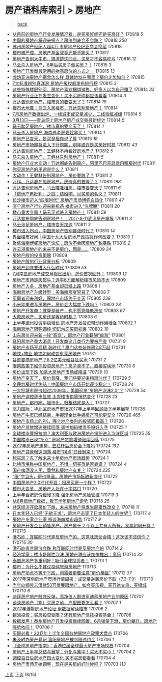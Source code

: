 [房产语料库索引](../../README.md)  > [房地产](房地产.md)
====
> [back](../README.md)

- [从目前的房地产行业发展情况看，是买房好呢还是买房好？](http://jkwz.applinzi.com/ittc/7003253060527457296.html#%E4%BB%8E%E7%9B%AE%E5%89%8D%E7%9A%84%E6%88%BF%E5%9C%B0%E4%BA%A7%E8%A1%8C%E4%B8%9A%E5%8F%91%E5%B1%95%E6%83%85%E5%86%B5%E7%9C%8B%EF%BC%8C%E6%98%AF%E4%B9%B0%E6%88%BF%E5%A5%BD%E5%91%A2%E8%BF%98%E6%98%AF%E4%B9%B0%E6%88%BF%E5%A5%BD%EF%BC%9F) 170818 *5* 
- [中国的房地产将迎来拐点？房价到底会不会跌？](http://jkwz.applinzi.com/ittc/7003121162132128785.html#%E4%B8%AD%E5%9B%BD%E7%9A%84%E6%88%BF%E5%9C%B0%E4%BA%A7%E5%B0%86%E8%BF%8E%E6%9D%A5%E6%8B%90%E7%82%B9%EF%BC%9F%E6%88%BF%E4%BB%B7%E5%88%B0%E5%BA%95%E4%BC%9A%E4%B8%8D%E4%BC%9A%E8%B7%8C%EF%BC%9F) 170818 *250* 
- [苏州房地产经纪人超4万 市房地产经纪业商会换届](http://jkwz.applinzi.com/ittc/7003067115094148112.html#%E8%8B%8F%E5%B7%9E%E6%88%BF%E5%9C%B0%E4%BA%A7%E7%BB%8F%E7%BA%AA%E4%BA%BA%E8%B6%854%E4%B8%87+%E5%B8%82%E6%88%BF%E5%9C%B0%E4%BA%A7%E7%BB%8F%E7%BA%AA%E4%B8%9A%E5%95%86%E4%BC%9A%E6%8D%A2%E5%B1%8A) 170818  
- [楼市被严控，房地产基金究竟还能不能买？](http://jkwz.applinzi.com/ittc/7002800206868120592.html#%E6%A5%BC%E5%B8%82%E8%A2%AB%E4%B8%A5%E6%8E%A7%EF%BC%8C%E6%88%BF%E5%9C%B0%E4%BA%A7%E5%9F%BA%E9%87%91%E7%A9%B6%E7%AB%9F%E8%BF%98%E8%83%BD%E4%B8%8D%E8%83%BD%E4%B9%B0%EF%BC%9F) 170817  
- [房地产告别大牛市，搞清楚这四点，买房才不容易吃亏](http://jkwz.applinzi.com/ittc/7002388397648512016.html#%E6%88%BF%E5%9C%B0%E4%BA%A7%E5%91%8A%E5%88%AB%E5%A4%A7%E7%89%9B%E5%B8%82%EF%BC%8C%E6%90%9E%E6%B8%85%E6%A5%9A%E8%BF%99%E5%9B%9B%E7%82%B9%EF%BC%8C%E4%B9%B0%E6%88%BF%E6%89%8D%E4%B8%8D%E5%AE%B9%E6%98%93%E5%90%83%E4%BA%8F) 170816 *12* 
- [马云杀入房地产，8年后买房子像买葱？！](http://jkwz.applinzi.com/ittc/7002023500641207313.html#%E9%A9%AC%E4%BA%91%E6%9D%80%E5%85%A5%E6%88%BF%E5%9C%B0%E4%BA%A7%EF%BC%8C8%E5%B9%B4%E5%90%8E%E4%B9%B0%E6%88%BF%E5%AD%90%E5%83%8F%E4%B9%B0%E8%91%B1%EF%BC%9F%EF%BC%81) 170815 *3* 
- [房地产开发商最常用的抬高房价的方式之一](http://jkwz.applinzi.com/ittc/7002026267019576336.html#%E6%88%BF%E5%9C%B0%E4%BA%A7%E5%BC%80%E5%8F%91%E5%95%86%E6%9C%80%E5%B8%B8%E7%94%A8%E7%9A%84%E6%8A%AC%E9%AB%98%E6%88%BF%E4%BB%B7%E7%9A%84%E6%96%B9%E5%BC%8F%E4%B9%8B%E4%B8%80) 170815 *13* 
- [潍坊亚洲房地产宿舍怎么样 具体地址在哪里？房价走势如何？](http://jkwz.applinzi.com/ittc/7001951447913333776.html#%E6%BD%8D%E5%9D%8A%E4%BA%9A%E6%B4%B2%E6%88%BF%E5%9C%B0%E4%BA%A7%E5%AE%BF%E8%88%8D%E6%80%8E%E4%B9%88%E6%A0%B7+%E5%85%B7%E4%BD%93%E5%9C%B0%E5%9D%80%E5%9C%A8%E5%93%AA%E9%87%8C%EF%BC%9F%E6%88%BF%E4%BB%B7%E8%B5%B0%E5%8A%BF%E5%A6%82%E4%BD%95%EF%BC%9F) 170815  
- [7大标准辨别真洋房 房地产报权威发布排行榜](http://jkwz.applinzi.com/ittc/7001571703183115281.html#7%E5%A4%A7%E6%A0%87%E5%87%86%E8%BE%A8%E5%88%AB%E7%9C%9F%E6%B4%8B%E6%88%BF+%E6%88%BF%E5%9C%B0%E4%BA%A7%E6%8A%A5%E6%9D%83%E5%A8%81%E5%8F%91%E5%B8%83%E6%8E%92%E8%A1%8C%E6%A6%9C) 170815 *3* 
- [这些特殊楼层别买，房地产喜欢捆绑销售，好多人以为自己赚了](http://jkwz.applinzi.com/ittc/7001766308243571728.html#%E8%BF%99%E4%BA%9B%E7%89%B9%E6%AE%8A%E6%A5%BC%E5%B1%82%E5%88%AB%E4%B9%B0%EF%BC%8C%E6%88%BF%E5%9C%B0%E4%BA%A7%E5%96%9C%E6%AC%A2%E6%8D%86%E7%BB%91%E9%94%80%E5%94%AE%EF%BC%8C%E5%A5%BD%E5%A4%9A%E4%BA%BA%E4%BB%A5%E4%B8%BA%E8%87%AA%E5%B7%B1%E8%B5%9A%E4%BA%86) 170814 *33* 
- [房地产行业正在发生变化！买不买房你都应该看看](http://jkwz.applinzi.com/ittc/7001723653769921552.html#%E6%88%BF%E5%9C%B0%E4%BA%A7%E8%A1%8C%E4%B8%9A%E6%AD%A3%E5%9C%A8%E5%8F%91%E7%94%9F%E5%8F%98%E5%8C%96%EF%BC%81%E4%B9%B0%E4%B8%8D%E4%B9%B0%E6%88%BF%E4%BD%A0%E9%83%BD%E5%BA%94%E8%AF%A5%E7%9C%8B%E7%9C%8B) 170814 *3* 
- [万达告别房地产，楼市真的要变天了？](http://jkwz.applinzi.com/ittc/7001712725376631825.html#%E4%B8%87%E8%BE%BE%E5%91%8A%E5%88%AB%E6%88%BF%E5%9C%B0%E4%BA%A7%EF%BC%8C%E6%A5%BC%E5%B8%82%E7%9C%9F%E7%9A%84%E8%A6%81%E5%8F%98%E5%A4%A9%E4%BA%86%EF%BC%9F) 170814 *19* 
- [楼市大地震！马云入局楼市，万达告别房地产！](http://jkwz.applinzi.com/ittc/7001709917059417104.html#%E6%A5%BC%E5%B8%82%E5%A4%A7%E5%9C%B0%E9%9C%87%EF%BC%81%E9%A9%AC%E4%BA%91%E5%85%A5%E5%B1%80%E6%A5%BC%E5%B8%82%EF%BC%8C%E4%B8%87%E8%BE%BE%E5%91%8A%E5%88%AB%E6%88%BF%E5%9C%B0%E4%BA%A7%EF%BC%81) 170814  
- [7月房地产数据出炉，一线城市成交量减少，二线涨幅减缓](http://jkwz.applinzi.com/ittc/7001706275929588752.html#7%E6%9C%88%E6%88%BF%E5%9C%B0%E4%BA%A7%E6%95%B0%E6%8D%AE%E5%87%BA%E7%82%89%EF%BC%8C%E4%B8%80%E7%BA%BF%E5%9F%8E%E5%B8%82%E6%88%90%E4%BA%A4%E9%87%8F%E5%87%8F%E5%B0%91%EF%BC%8C%E4%BA%8C%E7%BA%BF%E6%B6%A8%E5%B9%85%E5%87%8F%E7%BC%93) 170814 *5* 
- [8月13日——青岛网上房地产房产成交量最新统计](http://jkwz.applinzi.com/ittc/7001625256908030993.html#8%E6%9C%8813%E6%97%A5%E2%80%94%E2%80%94%E9%9D%92%E5%B2%9B%E7%BD%91%E4%B8%8A%E6%88%BF%E5%9C%B0%E4%BA%A7%E6%88%BF%E4%BA%A7%E6%88%90%E4%BA%A4%E9%87%8F%E6%9C%80%E6%96%B0%E7%BB%9F%E8%AE%A1) 170814 *5* 
- [马云踏足房地产，楼市真的要变天了！](http://jkwz.applinzi.com/ittc/7001621570936898576.html#%E9%A9%AC%E4%BA%91%E8%B8%8F%E8%B6%B3%E6%88%BF%E5%9C%B0%E4%BA%A7%EF%BC%8C%E6%A5%BC%E5%B8%82%E7%9C%9F%E7%9A%84%E8%A6%81%E5%8F%98%E5%A4%A9%E4%BA%86%EF%BC%81) 170814 *1* 
- [马云杀入房地产 海南养老房要趁早买！](http://jkwz.applinzi.com/ittc/7001594512198337553.html#%E9%A9%AC%E4%BA%91%E6%9D%80%E5%85%A5%E6%88%BF%E5%9C%B0%E4%BA%A7+%E6%B5%B7%E5%8D%97%E5%85%BB%E8%80%81%E6%88%BF%E8%A6%81%E8%B6%81%E6%97%A9%E4%B9%B0%EF%BC%81) 170814 *1* 
- [房地产已变天，是买是租你说了算](http://jkwz.applinzi.com/ittc/7001426878983046160.html#%E6%88%BF%E5%9C%B0%E4%BA%A7%E5%B7%B2%E5%8F%98%E5%A4%A9%EF%BC%8C%E6%98%AF%E4%B9%B0%E6%98%AF%E7%A7%9F%E4%BD%A0%E8%AF%B4%E4%BA%86%E7%AE%97) 170813 *18* 
- [房地产市场即将进入下行周期，明年或许是买房好时机](http://jkwz.applinzi.com/ittc/7000857563074397201.html#%E6%88%BF%E5%9C%B0%E4%BA%A7%E5%B8%82%E5%9C%BA%E5%8D%B3%E5%B0%86%E8%BF%9B%E5%85%A5%E4%B8%8B%E8%A1%8C%E5%91%A8%E6%9C%9F%EF%BC%8C%E6%98%8E%E5%B9%B4%E6%88%96%E8%AE%B8%E6%98%AF%E4%B9%B0%E6%88%BF%E5%A5%BD%E6%97%B6%E6%9C%BA) 170812 *43* 
- [万达告别房地产：王健林不再看好房地产？](http://jkwz.applinzi.com/ittc/7000853427671008273.html#%E4%B8%87%E8%BE%BE%E5%91%8A%E5%88%AB%E6%88%BF%E5%9C%B0%E4%BA%A7%EF%BC%9A%E7%8E%8B%E5%81%A5%E6%9E%97%E4%B8%8D%E5%86%8D%E7%9C%8B%E5%A5%BD%E6%88%BF%E5%9C%B0%E4%BA%A7%EF%BC%9F) 170812 *5* 
- [马云杀入房地产，王健林告别房地产！](http://jkwz.applinzi.com/ittc/7000580693913240592.html#%E9%A9%AC%E4%BA%91%E6%9D%80%E5%85%A5%E6%88%BF%E5%9C%B0%E4%BA%A7%EF%BC%8C%E7%8E%8B%E5%81%A5%E6%9E%97%E5%91%8A%E5%88%AB%E6%88%BF%E5%9C%B0%E4%BA%A7%EF%BC%81) 170811 *5* 
- [房地产行业大变动！万达彻底告别房产，阿里巴巴开启信用租房时代](http://jkwz.applinzi.com/ittc/7000565271046390801.html#%E6%88%BF%E5%9C%B0%E4%BA%A7%E8%A1%8C%E4%B8%9A%E5%A4%A7%E5%8F%98%E5%8A%A8%EF%BC%81%E4%B8%87%E8%BE%BE%E5%BD%BB%E5%BA%95%E5%91%8A%E5%88%AB%E6%88%BF%E4%BA%A7%EF%BC%8C%E9%98%BF%E9%87%8C%E5%B7%B4%E5%B7%B4%E5%BC%80%E5%90%AF%E4%BF%A1%E7%94%A8%E7%A7%9F%E6%88%BF%E6%97%B6%E4%BB%A3) 170811  
- [你买房地产的用途是什么？](http://jkwz.applinzi.com/ittc/7000550760046396432.html#%E4%BD%A0%E4%B9%B0%E6%88%BF%E5%9C%B0%E4%BA%A7%E7%9A%84%E7%94%A8%E9%80%94%E6%98%AF%E4%BB%80%E4%B9%88%EF%BC%9F) 170811  
- [大动作！王健林告别房地产，房价要跌了？](http://jkwz.applinzi.com/ittc/7000549251028091921.html#%E5%A4%A7%E5%8A%A8%E4%BD%9C%EF%BC%81%E7%8E%8B%E5%81%A5%E6%9E%97%E5%91%8A%E5%88%AB%E6%88%BF%E5%9C%B0%E4%BA%A7%EF%BC%8C%E6%88%BF%E4%BB%B7%E8%A6%81%E8%B7%8C%E4%BA%86%EF%BC%9F) 170811 *2* 
- [万科、万达都在甩房地产，房价真的要降了？](http://jkwz.applinzi.com/ittc/7000539638014673936.html#%E4%B8%87%E7%A7%91%E3%80%81%E4%B8%87%E8%BE%BE%E9%83%BD%E5%9C%A8%E7%94%A9%E6%88%BF%E5%9C%B0%E4%BA%A7%EF%BC%8C%E6%88%BF%E4%BB%B7%E7%9C%9F%E7%9A%84%E8%A6%81%E9%99%8D%E4%BA%86%EF%BC%9F) 170811 *198* 
- [万达告别房地产，马云瞄准租房，楼市要变天？](http://jkwz.applinzi.com/ittc/7000510208542245905.html#%E4%B8%87%E8%BE%BE%E5%91%8A%E5%88%AB%E6%88%BF%E5%9C%B0%E4%BA%A7%EF%BC%8C%E9%A9%AC%E4%BA%91%E7%9E%84%E5%87%86%E7%A7%9F%E6%88%BF%EF%BC%8C%E6%A5%BC%E5%B8%82%E8%A6%81%E5%8F%98%E5%A4%A9%EF%BC%9F) 170811 *6* 
- [「房地产再批判」之四：结婚吧，以买房的名义？](http://jkwz.applinzi.com/ittc/7000488641338803217.html#%E3%80%8C%E6%88%BF%E5%9C%B0%E4%BA%A7%E5%86%8D%E6%89%B9%E5%88%A4%E3%80%8D%E4%B9%8B%E5%9B%9B%EF%BC%9A%E7%BB%93%E5%A9%9A%E5%90%A7%EF%BC%8C%E4%BB%A5%E4%B9%B0%E6%88%BF%E7%9A%84%E5%90%8D%E4%B9%89%EF%BC%9F) 170811  
- [长沙楼市迈入“四限时代” 房地产市场博弈白热化](http://jkwz.applinzi.com/ittc/7000476858330907665.html#%E9%95%BF%E6%B2%99%E6%A5%BC%E5%B8%82%E8%BF%88%E5%85%A5%E2%80%9C%E5%9B%9B%E9%99%90%E6%97%B6%E4%BB%A3%E2%80%9D+%E6%88%BF%E5%9C%B0%E4%BA%A7%E5%B8%82%E5%9C%BA%E5%8D%9A%E5%BC%88%E7%99%BD%E7%83%AD%E5%8C%96) 170811 *47* 
- [济宁房地产行业迎来新机遇 楼市进入“洗牌期”](http://jkwz.applinzi.com/ittc/7000474542408238096.html#%E6%B5%8E%E5%AE%81%E6%88%BF%E5%9C%B0%E4%BA%A7%E8%A1%8C%E4%B8%9A%E8%BF%8E%E6%9D%A5%E6%96%B0%E6%9C%BA%E9%81%87+%E6%A5%BC%E5%B8%82%E8%BF%9B%E5%85%A5%E2%80%9C%E6%B4%97%E7%89%8C%E6%9C%9F%E2%80%9D) 170811 *20* 
- [楼市重大变局！马云正式杀入房地产！](http://jkwz.applinzi.com/ittc/7000470936212734992.html#%E6%A5%BC%E5%B8%82%E9%87%8D%E5%A4%A7%E5%8F%98%E5%B1%80%EF%BC%81%E9%A9%AC%E4%BA%91%E6%AD%A3%E5%BC%8F%E6%9D%80%E5%85%A5%E6%88%BF%E5%9C%B0%E4%BA%A7%EF%BC%81) 170811 *59* 
- [万达宣布彻底告别房地产！｜2017-8-11武汉房产早报](http://jkwz.applinzi.com/ittc/7000460984156947473.html#%E4%B8%87%E8%BE%BE%E5%AE%A3%E5%B8%83%E5%BD%BB%E5%BA%95%E5%91%8A%E5%88%AB%E6%88%BF%E5%9C%B0%E4%BA%A7%EF%BC%81%EF%BD%9C2017-8-11%E6%AD%A6%E6%B1%89%E6%88%BF%E4%BA%A7%E6%97%A9%E6%8A%A5) 170811 *3* 
- [马云涉足房地产，楼市变天加速](http://jkwz.applinzi.com/ittc/7000265241290867729.html#%E9%A9%AC%E4%BA%91%E6%B6%89%E8%B6%B3%E6%88%BF%E5%9C%B0%E4%BA%A7%EF%BC%8C%E6%A5%BC%E5%B8%82%E5%8F%98%E5%A4%A9%E5%8A%A0%E9%80%9F) 170811 *3* 
- [楼市进入拐点，中国房地产告别暴涨时代？](http://jkwz.applinzi.com/ittc/7000245457950082064.html#%E6%A5%BC%E5%B8%82%E8%BF%9B%E5%85%A5%E6%8B%90%E7%82%B9%EF%BC%8C%E4%B8%AD%E5%9B%BD%E6%88%BF%E5%9C%B0%E4%BA%A7%E5%91%8A%E5%88%AB%E6%9A%B4%E6%B6%A8%E6%97%B6%E4%BB%A3%EF%BC%9F) 170810 *14* 
- [界面楼市好问 | 中国十九大后房地产政策将作何改变？](http://jkwz.applinzi.com/ittc/7000222527648171025.html#%E7%95%8C%E9%9D%A2%E6%A5%BC%E5%B8%82%E5%A5%BD%E9%97%AE+%7C+%E4%B8%AD%E5%9B%BD%E5%8D%81%E4%B9%9D%E5%A4%A7%E5%90%8E%E6%88%BF%E5%9C%B0%E4%BA%A7%E6%94%BF%E7%AD%96%E5%B0%86%E4%BD%9C%E4%BD%95%E6%94%B9%E5%8F%98%EF%BC%9F) 170810 *1* 
- [聚焦海南博鳌房地产论坛：房价不会因房地产税暴跌](http://jkwz.applinzi.com/ittc/7000101801918202897.html#%E8%81%9A%E7%84%A6%E6%B5%B7%E5%8D%97%E5%8D%9A%E9%B3%8C%E6%88%BF%E5%9C%B0%E4%BA%A7%E8%AE%BA%E5%9D%9B%EF%BC%9A%E6%88%BF%E4%BB%B7%E4%B8%8D%E4%BC%9A%E5%9B%A0%E6%88%BF%E5%9C%B0%E4%BA%A7%E7%A8%8E%E6%9A%B4%E8%B7%8C) 170810 *2* 
- [连云港房地产的未来不是房价，而是……](http://jkwz.applinzi.com/ittc/6999823775754093585.html#%E8%BF%9E%E4%BA%91%E6%B8%AF%E6%88%BF%E5%9C%B0%E4%BA%A7%E7%9A%84%E6%9C%AA%E6%9D%A5%E4%B8%8D%E6%98%AF%E6%88%BF%E4%BB%B7%EF%BC%8C%E8%80%8C%E6%98%AF%E2%80%A6%E2%80%A6) 170809 *24* 
- [房地产股的投资策略](http://jkwz.applinzi.com/ittc/6999841356774900753.html#%E6%88%BF%E5%9C%B0%E4%BA%A7%E8%82%A1%E7%9A%84%E6%8A%95%E8%B5%84%E7%AD%96%E7%95%A5) 170809  
- [房地产股的行业背景分析](http://jkwz.applinzi.com/ittc/6999838288784131088.html#%E6%88%BF%E5%9C%B0%E4%BA%A7%E8%82%A1%E7%9A%84%E8%A1%8C%E4%B8%9A%E8%83%8C%E6%99%AF%E5%88%86%E6%9E%90) 170809  
- [房地产到底要进入什么时代](http://jkwz.applinzi.com/ittc/6999833996933202960.html#%E6%88%BF%E5%9C%B0%E4%BA%A7%E5%88%B0%E5%BA%95%E8%A6%81%E8%BF%9B%E5%85%A5%E4%BB%80%E4%B9%88%E6%97%B6%E4%BB%A3) 170809 *53* 
- [7月南昌房地产成交月报已出炉，房价首次回升！](http://jkwz.applinzi.com/ittc/6999810206996104208.html#7%E6%9C%88%E5%8D%97%E6%98%8C%E6%88%BF%E5%9C%B0%E4%BA%A7%E6%88%90%E4%BA%A4%E6%9C%88%E6%8A%A5%E5%B7%B2%E5%87%BA%E7%82%89%EF%BC%8C%E6%88%BF%E4%BB%B7%E9%A6%96%E6%AC%A1%E5%9B%9E%E5%8D%87%EF%BC%81) 170809 *12* 
- [房地产市场是灰犀牛？连平6方面解析楼市风险不大](http://jkwz.applinzi.com/ittc/6999785757496312849.html#%E6%88%BF%E5%9C%B0%E4%BA%A7%E5%B8%82%E5%9C%BA%E6%98%AF%E7%81%B0%E7%8A%80%E7%89%9B%EF%BC%9F%E8%BF%9E%E5%B9%B36%E6%96%B9%E9%9D%A2%E8%A7%A3%E6%9E%90%E6%A5%BC%E5%B8%82%E9%A3%8E%E9%99%A9%E4%B8%8D%E5%A4%A7) 170809  
- [房地产入冬，房地产基金却已经上路](http://jkwz.applinzi.com/ittc/6999537443748185105.html#%E6%88%BF%E5%9C%B0%E4%BA%A7%E5%85%A5%E5%86%AC%EF%BC%8C%E6%88%BF%E5%9C%B0%E4%BA%A7%E5%9F%BA%E9%87%91%E5%8D%B4%E5%B7%B2%E7%BB%8F%E4%B8%8A%E8%B7%AF) 170808 *1* 
- [海南房地产升级转型：买海南房变容易了](http://jkwz.applinzi.com/ittc/6999359087450784785.html#%E6%B5%B7%E5%8D%97%E6%88%BF%E5%9C%B0%E4%BA%A7%E5%8D%87%E7%BA%A7%E8%BD%AC%E5%9E%8B%EF%BC%9A%E4%B9%B0%E6%B5%B7%E5%8D%97%E6%88%BF%E5%8F%98%E5%AE%B9%E6%98%93%E4%BA%86) 170808 *7* 
- [买房者迎来利好，房地产市场终于变天](http://jkwz.applinzi.com/ittc/6998401893163074576.html#%E4%B9%B0%E6%88%BF%E8%80%85%E8%BF%8E%E6%9D%A5%E5%88%A9%E5%A5%BD%EF%BC%8C%E6%88%BF%E5%9C%B0%E4%BA%A7%E5%B8%82%E5%9C%BA%E7%BB%88%E4%BA%8E%E5%8F%98%E5%A4%A9) 170805 *238* 
- [小米如果进军房地产，房价会大幅度下跌吗？](http://jkwz.applinzi.com/ittc/6997718664382776337.html#%E5%B0%8F%E7%B1%B3%E5%A6%82%E6%9E%9C%E8%BF%9B%E5%86%9B%E6%88%BF%E5%9C%B0%E4%BA%A7%EF%BC%8C%E6%88%BF%E4%BB%B7%E4%BC%9A%E5%A4%A7%E5%B9%85%E5%BA%A6%E4%B8%8B%E8%B7%8C%E5%90%97%EF%BC%9F) 170803 *28* 
- [房地产开发商：就算是破产，也不愿意降低房价](http://jkwz.applinzi.com/ittc/6997599473700963345.html#%E6%88%BF%E5%9C%B0%E4%BA%A7%E5%BC%80%E5%8F%91%E5%95%86%EF%BC%9A%E5%B0%B1%E7%AE%97%E6%98%AF%E7%A0%B4%E4%BA%A7%EF%BC%8C%E4%B9%9F%E4%B8%8D%E6%84%BF%E6%84%8F%E9%99%8D%E4%BD%8E%E6%88%BF%E4%BB%B7) 170803 *67* 
- [太原房地产，买房还是等待时机？](http://jkwz.applinzi.com/ittc/6997597266670781457.html#%E5%A4%AA%E5%8E%9F%E6%88%BF%E5%9C%B0%E4%BA%A7%EF%BC%8C%E4%B9%B0%E6%88%BF%E8%BF%98%E6%98%AF%E7%AD%89%E5%BE%85%E6%97%B6%E6%9C%BA%EF%BC%9F) 170803 *6* 
- [上半年德州投资平稳增长 房地产开发投资带动作用增强](http://jkwz.applinzi.com/ittc/6997235339868242961.html#%E4%B8%8A%E5%8D%8A%E5%B9%B4%E5%BE%B7%E5%B7%9E%E6%8A%95%E8%B5%84%E5%B9%B3%E7%A8%B3%E5%A2%9E%E9%95%BF+%E6%88%BF%E5%9C%B0%E4%BA%A7%E5%BC%80%E5%8F%91%E6%8A%95%E8%B5%84%E5%B8%A6%E5%8A%A8%E4%BD%9C%E7%94%A8%E5%A2%9E%E5%BC%BA) 170802 *1* 
- [海南房地产限购调控 切记勿忘买房初衷](http://jkwz.applinzi.com/ittc/6997134982295061521.html#%E6%B5%B7%E5%8D%97%E6%88%BF%E5%9C%B0%E4%BA%A7%E9%99%90%E8%B4%AD%E8%B0%83%E6%8E%A7+%E5%88%87%E8%AE%B0%E5%8B%BF%E5%BF%98%E4%B9%B0%E6%88%BF%E5%88%9D%E8%A1%B7) 170802 *10* 
- [山东房价迎来新一轮“高烧”，房地产行业薪酬“疯涨”](http://jkwz.applinzi.com/ittc/6996747956844495889.html#%E5%B1%B1%E4%B8%9C%E6%88%BF%E4%BB%B7%E8%BF%8E%E6%9D%A5%E6%96%B0%E4%B8%80%E8%BD%AE%E2%80%9C%E9%AB%98%E7%83%A7%E2%80%9D%EF%BC%8C%E6%88%BF%E5%9C%B0%E4%BA%A7%E8%A1%8C%E4%B8%9A%E8%96%AA%E9%85%AC%E2%80%9C%E7%96%AF%E6%B6%A8%E2%80%9D) 170801  
- [襄阳房地产重大消息！开发商这几类行为要被严查](http://jkwz.applinzi.com/ittc/6996525930024272913.html#%E8%A5%84%E9%98%B3%E6%88%BF%E5%9C%B0%E4%BA%A7%E9%87%8D%E5%A4%A7%E6%B6%88%E6%81%AF%EF%BC%81%E5%BC%80%E5%8F%91%E5%95%86%E8%BF%99%E5%87%A0%E7%B1%BB%E8%A1%8C%E4%B8%BA%E8%A6%81%E8%A2%AB%E4%B8%A5%E6%9F%A5) 170731 *9* 
- [房地产市场开启精 装时代？厦门这些装修房2.8万起](http://jkwz.applinzi.com/ittc/6996516484162257936.html#%E6%88%BF%E5%9C%B0%E4%BA%A7%E5%B8%82%E5%9C%BA%E5%BC%80%E5%90%AF%E7%B2%BE+%E8%A3%85%E6%97%B6%E4%BB%A3%EF%BC%9F%E5%8E%A6%E9%97%A8%E8%BF%99%E4%BA%9B%E8%A3%85%E4%BF%AE%E6%88%BF2.8%E4%B8%87%E8%B5%B7) 170731  
- [地铁+物业 地铁如何改变东莞房地产](http://jkwz.applinzi.com/ittc/6996431320388207633.html#%E5%9C%B0%E9%93%81%2B%E7%89%A9%E4%B8%9A+%E5%9C%B0%E9%93%81%E5%A6%82%E4%BD%95%E6%94%B9%E5%8F%98%E4%B8%9C%E8%8E%9E%E6%88%BF%E5%9C%B0%E4%BA%A7) 170731  
- [谷歌要搞房地产？8.2亿美元硅谷狂买地](http://jkwz.applinzi.com/ittc/6996326501178672144.html#%E8%B0%B7%E6%AD%8C%E8%A6%81%E6%90%9E%E6%88%BF%E5%9C%B0%E4%BA%A7%EF%BC%9F8.2%E4%BA%BF%E7%BE%8E%E5%85%83%E7%A1%85%E8%B0%B7%E7%8B%82%E4%B9%B0%E5%9C%B0) 170731 *2* 
- [限购政策下如何投资房地产？房子卖不了，直接买块地](http://jkwz.applinzi.com/ittc/6995861095636796433.html#%E9%99%90%E8%B4%AD%E6%94%BF%E7%AD%96%E4%B8%8B%E5%A6%82%E4%BD%95%E6%8A%95%E8%B5%84%E6%88%BF%E5%9C%B0%E4%BA%A7%EF%BC%9F%E6%88%BF%E5%AD%90%E5%8D%96%E4%B8%8D%E4%BA%86%EF%BC%8C%E7%9B%B4%E6%8E%A5%E4%B9%B0%E5%9D%97%E5%9C%B0) 170730 *6* 
- [房价出现下跌 加拿大房地产市场或降温](http://jkwz.applinzi.com/ittc/6995797834753115152.html#%E6%88%BF%E4%BB%B7%E5%87%BA%E7%8E%B0%E4%B8%8B%E8%B7%8C+%E5%8A%A0%E6%8B%BF%E5%A4%A7%E6%88%BF%E5%9C%B0%E4%BA%A7%E5%B8%82%E5%9C%BA%E6%88%96%E9%99%8D%E6%B8%A9) 170729 *10* 
- [房地产变天了，房价普降，我们将要迎来租房时代？](http://jkwz.applinzi.com/ittc/6995658861607126032.html#%E6%88%BF%E5%9C%B0%E4%BA%A7%E5%8F%98%E5%A4%A9%E4%BA%86%EF%BC%8C%E6%88%BF%E4%BB%B7%E6%99%AE%E9%99%8D%EF%BC%8C%E6%88%91%E4%BB%AC%E5%B0%86%E8%A6%81%E8%BF%8E%E6%9D%A5%E7%A7%9F%E6%88%BF%E6%97%B6%E4%BB%A3%EF%BC%9F) 170729 *5* 
- [全民炒房时代终结！中国房地产市场开始逐步稳定！](http://jkwz.applinzi.com/ittc/6995409848349754385.html#%E5%85%A8%E6%B0%91%E7%82%92%E6%88%BF%E6%97%B6%E4%BB%A3%E7%BB%88%E7%BB%93%EF%BC%81%E4%B8%AD%E5%9B%BD%E6%88%BF%E5%9C%B0%E4%BA%A7%E5%B8%82%E5%9C%BA%E5%BC%80%E5%A7%8B%E9%80%90%E6%AD%A5%E7%A8%B3%E5%AE%9A%EF%BC%81) 170728 *24* 
- [一大批城市房价超过2006年，美国迎来“房地产泡沫2.0”？](http://jkwz.applinzi.com/ittc/6995383118838891537.html#%E4%B8%80%E5%A4%A7%E6%89%B9%E5%9F%8E%E5%B8%82%E6%88%BF%E4%BB%B7%E8%B6%85%E8%BF%872006%E5%B9%B4%EF%BC%8C%E7%BE%8E%E5%9B%BD%E8%BF%8E%E6%9D%A5%E2%80%9C%E6%88%BF%E5%9C%B0%E4%BA%A7%E6%B3%A1%E6%B2%AB2.0%E2%80%9D%EF%BC%9F) 170728 *54* 
- [房地产调控逐步显效 太原楼市供需悄然变化](http://jkwz.applinzi.com/ittc/6995276708041982992.html#%E6%88%BF%E5%9C%B0%E4%BA%A7%E8%B0%83%E6%8E%A7%E9%80%90%E6%AD%A5%E6%98%BE%E6%95%88+%E5%A4%AA%E5%8E%9F%E6%A5%BC%E5%B8%82%E4%BE%9B%E9%9C%80%E6%82%84%E7%84%B6%E5%8F%98%E5%8C%96) 170728 *23* 
- [房地产，都市圈，城市化，归根结底是人！](http://jkwz.applinzi.com/ittc/6995032814826030097.html#%E6%88%BF%E5%9C%B0%E4%BA%A7%EF%BC%8C%E9%83%BD%E5%B8%82%E5%9C%88%EF%BC%8C%E5%9F%8E%E5%B8%82%E5%8C%96%EF%BC%8C%E5%BD%92%E6%A0%B9%E7%BB%93%E5%BA%95%E6%98%AF%E4%BA%BA%EF%BC%81) 170727  
- [高力国际：华北区房地产市场2017年上半年回顾及下半年展望](http://jkwz.applinzi.com/ittc/6994688111987393553.html#%E9%AB%98%E5%8A%9B%E5%9B%BD%E9%99%85%EF%BC%9A%E5%8D%8E%E5%8C%97%E5%8C%BA%E6%88%BF%E5%9C%B0%E4%BA%A7%E5%B8%82%E5%9C%BA2017%E5%B9%B4%E4%B8%8A%E5%8D%8A%E5%B9%B4%E5%9B%9E%E9%A1%BE%E5%8F%8A%E4%B8%8B%E5%8D%8A%E5%B9%B4%E5%B1%95%E6%9C%9B) 170726  
- [房地产牛市已经结束，手握现金比手握房产可能更安全](http://jkwz.applinzi.com/ittc/6994682075507328016.html#%E6%88%BF%E5%9C%B0%E4%BA%A7%E7%89%9B%E5%B8%82%E5%B7%B2%E7%BB%8F%E7%BB%93%E6%9D%9F%EF%BC%8C%E6%89%8B%E6%8F%A1%E7%8E%B0%E9%87%91%E6%AF%94%E6%89%8B%E6%8F%A1%E6%88%BF%E4%BA%A7%E5%8F%AF%E8%83%BD%E6%9B%B4%E5%AE%89%E5%85%A8) 170726 *465* 
- [房地产市场上的PK，哪个地产类别的投资回报高？](http://jkwz.applinzi.com/ittc/6994626755493889040.html#%E6%88%BF%E5%9C%B0%E4%BA%A7%E5%B8%82%E5%9C%BA%E4%B8%8A%E7%9A%84PK%EF%BC%8C%E5%93%AA%E4%B8%AA%E5%9C%B0%E4%BA%A7%E7%B1%BB%E5%88%AB%E7%9A%84%E6%8A%95%E8%B5%84%E5%9B%9E%E6%8A%A5%E9%AB%98%EF%BC%9F) 170726  
- [房地产贷款增速继续回落 调控加码楼市平稳好入手](http://jkwz.applinzi.com/ittc/6994286216818983952.html#%E6%88%BF%E5%9C%B0%E4%BA%A7%E8%B4%B7%E6%AC%BE%E5%A2%9E%E9%80%9F%E7%BB%A7%E7%BB%AD%E5%9B%9E%E8%90%BD+%E8%B0%83%E6%8E%A7%E5%8A%A0%E7%A0%81%E6%A5%BC%E5%B8%82%E5%B9%B3%E7%A8%B3%E5%A5%BD%E5%85%A5%E6%89%8B) 170725 *1* 
- [全球楼市警报拉响？澳大利亚与欧洲房地产纷纷进入泡沫区域](http://jkwz.applinzi.com/ittc/6994216457037415441.html#%E5%85%A8%E7%90%83%E6%A5%BC%E5%B8%82%E8%AD%A6%E6%8A%A5%E6%8B%89%E5%93%8D%EF%BC%9F%E6%BE%B3%E5%A4%A7%E5%88%A9%E4%BA%9A%E4%B8%8E%E6%AC%A7%E6%B4%B2%E6%88%BF%E5%9C%B0%E4%BA%A7%E7%BA%B7%E7%BA%B7%E8%BF%9B%E5%85%A5%E6%B3%A1%E6%B2%AB%E5%8C%BA%E5%9F%9F) 170725 *55* 
- [中国楼市已现“拐点” 房地产贷款增速继续回落](http://jkwz.applinzi.com/ittc/6994175637261386768.html#%E4%B8%AD%E5%9B%BD%E6%A5%BC%E5%B8%82%E5%B7%B2%E7%8E%B0%E2%80%9C%E6%8B%90%E7%82%B9%E2%80%9D+%E6%88%BF%E5%9C%B0%E4%BA%A7%E8%B4%B7%E6%AC%BE%E5%A2%9E%E9%80%9F%E7%BB%A7%E7%BB%AD%E5%9B%9E%E8%90%BD) 170725  
- [2017年房地产走势，去杠杆后房价会下降吗](http://jkwz.applinzi.com/ittc/6993913881205146640.html#2017%E5%B9%B4%E6%88%BF%E5%9C%B0%E4%BA%A7%E8%B5%B0%E5%8A%BF%EF%BC%8C%E5%8E%BB%E6%9D%A0%E6%9D%86%E5%90%8E%E6%88%BF%E4%BB%B7%E4%BC%9A%E4%B8%8B%E9%99%8D%E5%90%97) 170724 *192* 
- [房地产贷款增速回落 楼市“拐点”已经到来！](http://jkwz.applinzi.com/ittc/6993906046454989840.html#%E6%88%BF%E5%9C%B0%E4%BA%A7%E8%B4%B7%E6%AC%BE%E5%A2%9E%E9%80%9F%E5%9B%9E%E8%90%BD+%E6%A5%BC%E5%B8%82%E2%80%9C%E6%8B%90%E7%82%B9%E2%80%9D%E5%B7%B2%E7%BB%8F%E5%88%B0%E6%9D%A5%EF%BC%81) 170724  
- [想买房？先了解未来十年房地产市场趋势](http://jkwz.applinzi.com/ittc/6993872449392083984.html#%E6%83%B3%E4%B9%B0%E6%88%BF%EF%BC%9F%E5%85%88%E4%BA%86%E8%A7%A3%E6%9C%AA%E6%9D%A5%E5%8D%81%E5%B9%B4%E6%88%BF%E5%9C%B0%E4%BA%A7%E5%B8%82%E5%9C%BA%E8%B6%8B%E5%8A%BF) 170724 *1* 
- [比特币堪称中国房地产，不惜一切买币是否靠谱？](http://jkwz.applinzi.com/ittc/6993857699102852112.html#%E6%AF%94%E7%89%B9%E5%B8%81%E5%A0%AA%E7%A7%B0%E4%B8%AD%E5%9B%BD%E6%88%BF%E5%9C%B0%E4%BA%A7%EF%BC%8C%E4%B8%8D%E6%83%9C%E4%B8%80%E5%88%87%E4%B9%B0%E5%B8%81%E6%98%AF%E5%90%A6%E9%9D%A0%E8%B0%B1%EF%BC%9F) 170724 *4* 
- [国产啤酒没人买，竟然和房地产有关？](http://jkwz.applinzi.com/ittc/6993849910439707665.html#%E5%9B%BD%E4%BA%A7%E5%95%A4%E9%85%92%E6%B2%A1%E4%BA%BA%E4%B9%B0%EF%BC%8C%E7%AB%9F%E7%84%B6%E5%92%8C%E6%88%BF%E5%9C%B0%E4%BA%A7%E6%9C%89%E5%85%B3%EF%BC%9F) 170724 *235* 
- [“限”字当头，房价降温，房地产市场酝酿新变化](http://jkwz.applinzi.com/ittc/6993252937579889680.html#%E2%80%9C%E9%99%90%E2%80%9D%E5%AD%97%E5%BD%93%E5%A4%B4%EF%BC%8C%E6%88%BF%E4%BB%B7%E9%99%8D%E6%B8%A9%EF%BC%8C%E6%88%BF%E5%9C%B0%E4%BA%A7%E5%B8%82%E5%9C%BA%E9%85%9D%E9%85%BF%E6%96%B0%E5%8F%98%E5%8C%96) 170722  
- [中国房地产3.0时代开启：租房买房一个样？](http://jkwz.applinzi.com/ittc/6993059086768538640.html#%E4%B8%AD%E5%9B%BD%E6%88%BF%E5%9C%B0%E4%BA%A73.0%E6%97%B6%E4%BB%A3%E5%BC%80%E5%90%AF%EF%BC%9A%E7%A7%9F%E6%88%BF%E4%B9%B0%E6%88%BF%E4%B8%80%E4%B8%AA%E6%A0%B7%EF%BC%9F) 170722  
- [楼市大变革，房地产人处在十字路口](http://jkwz.applinzi.com/ittc/6992422200190436369.html#%E6%A5%BC%E5%B8%82%E5%A4%A7%E5%8F%98%E9%9D%A9%EF%BC%8C%E6%88%BF%E5%9C%B0%E4%BA%A7%E4%BA%BA%E5%A4%84%E5%9C%A8%E5%8D%81%E5%AD%97%E8%B7%AF%E5%8F%A3) 170720  
- [上半年合肥房价缓慢下降 强化房地产风险管控](http://jkwz.applinzi.com/ittc/6991940119626777617.html#%E4%B8%8A%E5%8D%8A%E5%B9%B4%E5%90%88%E8%82%A5%E6%88%BF%E4%BB%B7%E7%BC%93%E6%85%A2%E4%B8%8B%E9%99%8D+%E5%BC%BA%E5%8C%96%E6%88%BF%E5%9C%B0%E4%BA%A7%E9%A3%8E%E9%99%A9%E7%AE%A1%E6%8E%A7) 170719 *3* 
- [从6月房地产数据，看下半年房地产走势](http://jkwz.applinzi.com/ittc/6991710568673969168.html#%E4%BB%8E6%E6%9C%88%E6%88%BF%E5%9C%B0%E4%BA%A7%E6%95%B0%E6%8D%AE%EF%BC%8C%E7%9C%8B%E4%B8%8B%E5%8D%8A%E5%B9%B4%E6%88%BF%E5%9C%B0%E4%BA%A7%E8%B5%B0%E5%8A%BF) 170718 *25* 
- [共享经济开启房价下跌，未来房地产将发生颠覆性改变？](http://jkwz.applinzi.com/ittc/6991574999054681104.html#%E5%85%B1%E4%BA%AB%E7%BB%8F%E6%B5%8E%E5%BC%80%E5%90%AF%E6%88%BF%E4%BB%B7%E4%B8%8B%E8%B7%8C%EF%BC%8C%E6%9C%AA%E6%9D%A5%E6%88%BF%E5%9C%B0%E4%BA%A7%E5%B0%86%E5%8F%91%E7%94%9F%E9%A2%A0%E8%A6%86%E6%80%A7%E6%94%B9%E5%8F%98%EF%BC%9F) 170718 *11* 
- [日本年轻人已经“无欲无求”，房地产击穿了日本年轻人的欲望？](http://jkwz.applinzi.com/ittc/6991341852459271184.html#%E6%97%A5%E6%9C%AC%E5%B9%B4%E8%BD%BB%E4%BA%BA%E5%B7%B2%E7%BB%8F%E2%80%9C%E6%97%A0%E6%AC%B2%E6%97%A0%E6%B1%82%E2%80%9D%EF%BC%8C%E6%88%BF%E5%9C%B0%E4%BA%A7%E5%87%BB%E7%A9%BF%E4%BA%86%E6%97%A5%E6%9C%AC%E5%B9%B4%E8%BD%BB%E4%BA%BA%E7%9A%84%E6%AC%B2%E6%9C%9B%EF%BC%9F) 170717 *4* 
- [房地产专家企业家 畅谈海南楼市趋势](http://jkwz.applinzi.com/ittc/6991163839243355153.html#%E6%88%BF%E5%9C%B0%E4%BA%A7%E4%B8%93%E5%AE%B6%E4%BC%81%E4%B8%9A%E5%AE%B6+%E7%95%85%E8%B0%88%E6%B5%B7%E5%8D%97%E6%A5%BC%E5%B8%82%E8%B6%8B%E5%8A%BF) 170717 *9* 
- [房地产开发企业销售房产，房产属于 2 个以上共有人所有，发票如何开具？](http://jkwz.applinzi.com/ittc/6990616244464927760.html#%E6%88%BF%E5%9C%B0%E4%BA%A7%E5%BC%80%E5%8F%91%E4%BC%81%E4%B8%9A%E9%94%80%E5%94%AE%E6%88%BF%E4%BA%A7%EF%BC%8C%E6%88%BF%E4%BA%A7%E5%B1%9E%E4%BA%8E+2+%E4%B8%AA%E4%BB%A5%E4%B8%8A%E5%85%B1%E6%9C%89%E4%BA%BA%E6%89%80%E6%9C%89%EF%BC%8C%E5%8F%91%E7%A5%A8%E5%A6%82%E4%BD%95%E5%BC%80%E5%85%B7%EF%BC%9F) 170715  
- [潘石屹：互联网时代是反房地产的，这意味房价会降！这次该不该信你？](http://jkwz.applinzi.com/ittc/6990485770874651665.html#%E6%BD%98%E7%9F%B3%E5%B1%B9%EF%BC%9A%E4%BA%92%E8%81%94%E7%BD%91%E6%97%B6%E4%BB%A3%E6%98%AF%E5%8F%8D%E6%88%BF%E5%9C%B0%E4%BA%A7%E7%9A%84%EF%BC%8C%E8%BF%99%E6%84%8F%E5%91%B3%E6%88%BF%E4%BB%B7%E4%BC%9A%E9%99%8D%EF%BC%81%E8%BF%99%E6%AC%A1%E8%AF%A5%E4%B8%8D%E8%AF%A5%E4%BF%A1%E4%BD%A0%EF%BC%9F) 170715 *30* 
- [潘石屹直言房价会跌 称互联网时代是反房地产的](http://jkwz.applinzi.com/ittc/6990255487592170512.html#%E6%BD%98%E7%9F%B3%E5%B1%B9%E7%9B%B4%E8%A8%80%E6%88%BF%E4%BB%B7%E4%BC%9A%E8%B7%8C+%E7%A7%B0%E4%BA%92%E8%81%94%E7%BD%91%E6%97%B6%E4%BB%A3%E6%98%AF%E5%8F%8D%E6%88%BF%E5%9C%B0%E4%BA%A7%E7%9A%84) 170714 *2* 
- [经济学家：楼市是刚性泡沫 房地产税应该加快推出｜资讯](http://jkwz.applinzi.com/ittc/6990200856732238864.html#%E7%BB%8F%E6%B5%8E%E5%AD%A6%E5%AE%B6%EF%BC%9A%E6%A5%BC%E5%B8%82%E6%98%AF%E5%88%9A%E6%80%A7%E6%B3%A1%E6%B2%AB+%E6%88%BF%E5%9C%B0%E4%BA%A7%E7%A8%8E%E5%BA%94%E8%AF%A5%E5%8A%A0%E5%BF%AB%E6%8E%A8%E5%87%BA%EF%BD%9C%E8%B5%84%E8%AE%AF) 170714 *32* 
- [泰国房地产多重利好 ! 吸引全球投资者！](http://jkwz.applinzi.com/ittc/6989722909286073360.html#%E6%B3%B0%E5%9B%BD%E6%88%BF%E5%9C%B0%E4%BA%A7%E5%A4%9A%E9%87%8D%E5%88%A9%E5%A5%BD+%21+%E5%90%B8%E5%BC%95%E5%85%A8%E7%90%83%E6%8A%95%E8%B5%84%E8%80%85%EF%BC%81) 170713 *1* 
- [楼市：为什么不建议投纯旅游房地产](http://jkwz.applinzi.com/ittc/6989705123318989840.html#%E6%A5%BC%E5%B8%82%EF%BC%9A%E4%B8%BA%E4%BB%80%E4%B9%88%E4%B8%8D%E5%BB%BA%E8%AE%AE%E6%8A%95%E7%BA%AF%E6%97%85%E6%B8%B8%E6%88%BF%E5%9C%B0%E4%BA%A7) 170713  
- [房地产拐点不等于下跌，刚需者更要注意“房价横盘”](http://jkwz.applinzi.com/ittc/6989370706415322128.html#%E6%88%BF%E5%9C%B0%E4%BA%A7%E6%8B%90%E7%82%B9%E4%B8%8D%E7%AD%89%E4%BA%8E%E4%B8%8B%E8%B7%8C%EF%BC%8C%E5%88%9A%E9%9C%80%E8%80%85%E6%9B%B4%E8%A6%81%E6%B3%A8%E6%84%8F%E2%80%9C%E6%88%BF%E4%BB%B7%E6%A8%AA%E7%9B%98%E2%80%9D) 170712 *37* 
- [2017年深圳房地产市场行情周报：成交量逆袭房价下跌（7.3-7.9）](http://jkwz.applinzi.com/ittc/6988731161306989573.html#2017%E5%B9%B4%E6%B7%B1%E5%9C%B3%E6%88%BF%E5%9C%B0%E4%BA%A7%E5%B8%82%E5%9C%BA%E8%A1%8C%E6%83%85%E5%91%A8%E6%8A%A5%EF%BC%9A%E6%88%90%E4%BA%A4%E9%87%8F%E9%80%86%E8%A2%AD%E6%88%BF%E4%BB%B7%E4%B8%8B%E8%B7%8C%EF%BC%887.3-7.9%EF%BC%89) 170710  
- [当年向柳传志借款50万发展房地产，如今买乐视，买万达文旅，买绿城](http://jkwz.applinzi.com/ittc/6988702180063052804.html#%E5%BD%93%E5%B9%B4%E5%90%91%E6%9F%B3%E4%BC%A0%E5%BF%97%E5%80%9F%E6%AC%BE50%E4%B8%87%E5%8F%91%E5%B1%95%E6%88%BF%E5%9C%B0%E4%BA%A7%EF%BC%8C%E5%A6%82%E4%BB%8A%E4%B9%B0%E4%B9%90%E8%A7%86%EF%BC%8C%E4%B9%B0%E4%B8%87%E8%BE%BE%E6%96%87%E6%97%85%EF%BC%8C%E4%B9%B0%E7%BB%BF%E5%9F%8E) 170710 *6* 
- [迪拜房产地产触底反弹，高净值人群进军迪拜房地产业的原因](http://jkwz.applinzi.com/ittc/6987528927181276165.html#%E8%BF%AA%E6%8B%9C%E6%88%BF%E4%BA%A7%E5%9C%B0%E4%BA%A7%E8%A7%A6%E5%BA%95%E5%8F%8D%E5%BC%B9%EF%BC%8C%E9%AB%98%E5%87%80%E5%80%BC%E4%BA%BA%E7%BE%A4%E8%BF%9B%E5%86%9B%E8%BF%AA%E6%8B%9C%E6%88%BF%E5%9C%B0%E4%BA%A7%E4%B8%9A%E7%9A%84%E5%8E%9F%E5%9B%A0) 170707  
- [谈谈房地产（15）买房之前，户型图要怎么看？](http://jkwz.applinzi.com/ittc/6987525125816452101.html#%E8%B0%88%E8%B0%88%E6%88%BF%E5%9C%B0%E4%BA%A7%EF%BC%8815%EF%BC%89%E4%B9%B0%E6%88%BF%E4%B9%8B%E5%89%8D%EF%BC%8C%E6%88%B7%E5%9E%8B%E5%9B%BE%E8%A6%81%E6%80%8E%E4%B9%88%E7%9C%8B%EF%BC%9F) 170707 *1* 
- [2017年博鳌房地产论坛·用数据解读楼市](http://jkwz.applinzi.com/ittc/6987255344685122565.html#2017%E5%B9%B4%E5%8D%9A%E9%B3%8C%E6%88%BF%E5%9C%B0%E4%BA%A7%E8%AE%BA%E5%9D%9B%C2%B7%E7%94%A8%E6%95%B0%E6%8D%AE%E8%A7%A3%E8%AF%BB%E6%A5%BC%E5%B8%82) 170706 *2* 
- [钜派投资：买房投资受限？还有房地产信托投资基金！](http://jkwz.applinzi.com/ittc/6987236766351098896.html#%E9%92%9C%E6%B4%BE%E6%8A%95%E8%B5%84%EF%BC%9A%E4%B9%B0%E6%88%BF%E6%8A%95%E8%B5%84%E5%8F%97%E9%99%90%EF%BC%9F%E8%BF%98%E6%9C%89%E6%88%BF%E5%9C%B0%E4%BA%A7%E4%BF%A1%E6%89%98%E6%8A%95%E8%B5%84%E5%9F%BA%E9%87%91%EF%BC%81) 170706  
- [数据发声！泰州房地产开发投资继续回暖，6月销量下滑，房价攀升，房地产强势依旧！](http://jkwz.applinzi.com/ittc/6987232786959041540.html#%E6%95%B0%E6%8D%AE%E5%8F%91%E5%A3%B0%EF%BC%81%E6%B3%B0%E5%B7%9E%E6%88%BF%E5%9C%B0%E4%BA%A7%E5%BC%80%E5%8F%91%E6%8A%95%E8%B5%84%E7%BB%A7%E7%BB%AD%E5%9B%9E%E6%9A%96%EF%BC%8C6%E6%9C%88%E9%94%80%E9%87%8F%E4%B8%8B%E6%BB%91%EF%BC%8C%E6%88%BF%E4%BB%B7%E6%94%80%E5%8D%87%EF%BC%8C%E6%88%BF%E5%9C%B0%E4%BA%A7%E5%BC%BA%E5%8A%BF%E4%BE%9D%E6%97%A7%EF%BC%81) 170706 *1* 
- [买房必看！2017年上半年全国各地房地产政策大盘点](http://jkwz.applinzi.com/ittc/6987208205573555217.html#%E4%B9%B0%E6%88%BF%E5%BF%85%E7%9C%8B%EF%BC%812017%E5%B9%B4%E4%B8%8A%E5%8D%8A%E5%B9%B4%E5%85%A8%E5%9B%BD%E5%90%84%E5%9C%B0%E6%88%BF%E5%9C%B0%E4%BA%A7%E6%94%BF%E7%AD%96%E5%A4%A7%E7%9B%98%E7%82%B9) 170706  
- [未及时办房产登记 渔阳房地产被判赔违约金](http://jkwz.applinzi.com/ittc/6987113134547272720.html#%E6%9C%AA%E5%8F%8A%E6%97%B6%E5%8A%9E%E6%88%BF%E4%BA%A7%E7%99%BB%E8%AE%B0+%E6%B8%94%E9%98%B3%E6%88%BF%E5%9C%B0%E4%BA%A7%E8%A2%AB%E5%88%A4%E8%B5%94%E8%BF%9D%E7%BA%A6%E9%87%91) 170706 *1* 
- [《全球房地产指南》：香港位居全球最火房产市场榜首](http://jkwz.applinzi.com/ittc/6986452886044034053.html#%E3%80%8A%E5%85%A8%E7%90%83%E6%88%BF%E5%9C%B0%E4%BA%A7%E6%8C%87%E5%8D%97%E3%80%8B%EF%BC%9A%E9%A6%99%E6%B8%AF%E4%BD%8D%E5%B1%85%E5%85%A8%E7%90%83%E6%9C%80%E7%81%AB%E6%88%BF%E4%BA%A7%E5%B8%82%E5%9C%BA%E6%A6%9C%E9%A6%96) 170704  
- [房地产上半年总结与展望：分化与集中！买大不买小！](http://jkwz.applinzi.com/ittc/6986378878766285829.html#%E6%88%BF%E5%9C%B0%E4%BA%A7%E4%B8%8A%E5%8D%8A%E5%B9%B4%E6%80%BB%E7%BB%93%E4%B8%8E%E5%B1%95%E6%9C%9B%EF%BC%9A%E5%88%86%E5%8C%96%E4%B8%8E%E9%9B%86%E4%B8%AD%EF%BC%81%E4%B9%B0%E5%A4%A7%E4%B8%8D%E4%B9%B0%E5%B0%8F%EF%BC%81) 170704 *2* 
- [调控百日后房地产四大变化 买不买房都看看](http://jkwz.applinzi.com/ittc/6986229181414114308.html#%E8%B0%83%E6%8E%A7%E7%99%BE%E6%97%A5%E5%90%8E%E6%88%BF%E5%9C%B0%E4%BA%A7%E5%9B%9B%E5%A4%A7%E5%8F%98%E5%8C%96+%E4%B9%B0%E4%B8%8D%E4%B9%B0%E6%88%BF%E9%83%BD%E7%9C%8B%E7%9C%8B) 170704 *4* 
- [房地产市场开始调整，现在是买房的好时候吗？](http://jkwz.applinzi.com/ittc/6986178835111216133.html#%E6%88%BF%E5%9C%B0%E4%BA%A7%E5%B8%82%E5%9C%BA%E5%BC%80%E5%A7%8B%E8%B0%83%E6%95%B4%EF%BC%8C%E7%8E%B0%E5%9C%A8%E6%98%AF%E4%B9%B0%E6%88%BF%E7%9A%84%E5%A5%BD%E6%97%B6%E5%80%99%E5%90%97%EF%BC%9F) 170703 *113* 


 [上页](房地产9.md) [下页](房地产7.md)          (8/15)